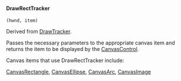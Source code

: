 #### DrawRectTracker

``` suneido
(hwnd, item)
```

Derived from [DrawTracker](<DrawTracker.md>).

Passes the necessary parameters to the appropriate canvas item and 
returns the item to be displayed by the 
[CanvasControl](<../CanvasControl.md>).

Canvas items that use DrawRectTracker include:

[CanvasRectangle](<../CanvasControl/CanvasRectangle.md>), 
[CanvasEllipse](<../CanvasControl/CanvasEllipse.md>), 
[CanvasArc](<../CanvasControl/CanvasArc.md>), 
[CanvasImage](<../CanvasControl/CanvasImage.md>)
